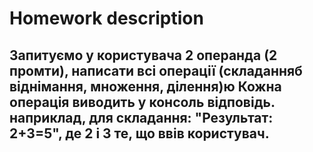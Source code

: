 # **Homework description**

## Запитуємо у користувача 2 операнда (2 промти), написати всі операції (складанняб віднімання, множення, ділення)ю Кожна операція виводить у консоль відповідь. наприклад, для складання: "Результат: 2+3=5", де 2 і 3 те, що ввів користувач.